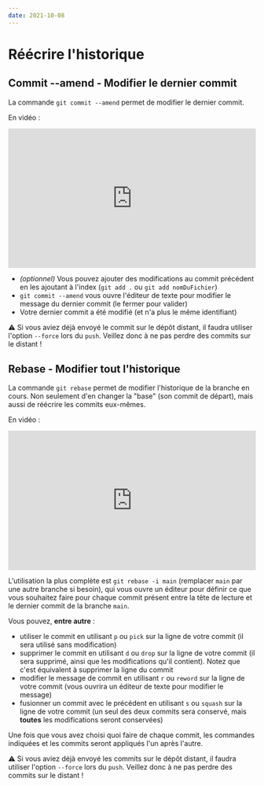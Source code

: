 ```yaml
---
date: 2021-10-08
---
```


# Réécrire l'historique

## Commit --amend - Modifier le dernier commit

La commande `git commit --amend` permet de modifier le dernier commit.

En vidéo :

<div style="position: relative; padding-bottom: 56.25%; height: 0;"><iframe src="https://www.loom.com/embed/95e059f894e5489f8adf01f9963f2211" frameborder="0" webkitallowfullscreen mozallowfullscreen allowfullscreen style="position: absolute; top: 0; left: 0; width: 100%; height: 100%;"></iframe></div>

- *(optionnel)* Vous pouvez ajouter des modifications au commit précédent en les ajoutant à l'index (`git add .` ou `git add nomDuFichier`)
- `git commit --amend` vous ouvre l'éditeur de texte pour modifier le message du dernier commit (le fermer pour valider)
- Votre dernier commit a été modifié (et n'a plus le même identifiant)

:warning: Si vous aviez déjà envoyé le commit sur le dépôt distant, il faudra utiliser l'option `--force` lors du `push`. Veillez donc à ne pas perdre des commits sur le distant !


## Rebase - Modifier tout l'historique

La commande `git rebase` permet de modifier l'historique de la branche en cours. Non seulement d'en changer la "base" (son commit de départ), mais aussi de réécrire les commits eux-mêmes.

En vidéo : 

<div style="position: relative; padding-bottom: 56.25%; height: 0;"><iframe src="https://www.loom.com/embed/a26a0e8551fd4e56a6efd185f07cb79a" frameborder="0" webkitallowfullscreen mozallowfullscreen allowfullscreen style="position: absolute; top: 0; left: 0; width: 100%; height: 100%;"></iframe></div>

L'utilisation la plus complète est `git rebase -i main` (remplacer `main` par une autre branche si besoin), qui vous ouvre un éditeur pour définir ce que vous souhaitez faire pour chaque commit présent entre la tête de lecture et le dernier commit de la branche `main`. 

Vous pouvez, **entre autre** :

- utiliser le commit en utilisant `p` ou `pick` sur la ligne de votre commit (il sera utilisé sans modification)
- supprimer le commit en utilisant `d` ou `drop` sur la ligne de votre commit (il sera supprimé, ainsi que les modifications qu'il contient). Notez que c'est équivalent à supprimer la ligne du commit
- modifier le message de commit en utilisant `r` ou `reword` sur la ligne de votre commit (vous ouvrira un éditeur de texte pour modifier le message)
- fusionner un commit avec le précédent en utilisant `s` ou `squash` sur la ligne de votre commit (un seul des deux commits sera conservé, mais **toutes** les modifications seront conservées)

Une fois que vous avez choisi quoi faire de chaque commit, les commandes indiquées et les commits seront appliqués l'un après l'autre.

:warning: Si vous aviez déjà envoyé les commits sur le dépôt distant, il faudra utiliser l'option `--force` lors du `push`. Veillez donc à ne pas perdre des commits sur le distant !